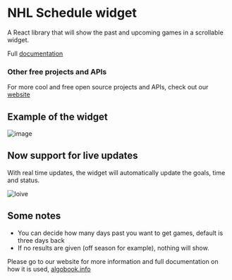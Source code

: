 # NHL Schedule widget

A React library that will show the past and upcoming games in a scrollable widget.

Full [documentation](https://algobook.info/docs/nhl-schedule)

### Other free projects and APIs

For more cool and free open source projects and APIs, check out our [website](https://algobook.info/opensource)

## Example of the widget

![image](https://storage.googleapis.com/algobook/nhl-schedule-widget/Screenshot%202023-04-22%20at%2021.03.41.png)

## Now support for live updates

With real time updates, the widget will automatically update the goals, time and status.

![loive](https://storage.googleapis.com/algobook/nhl-schedule-widget/Screenshot%202023-04-23%20at%2020.13.35.png)

## Some notes

- You can decide how many days past you want to get games, default is three days back
- If no results are given (off season for example), nothing will show.

Please go to our website for more information and full documentation on how it is used, [algobook.info](https://algobook.info/opensource)
